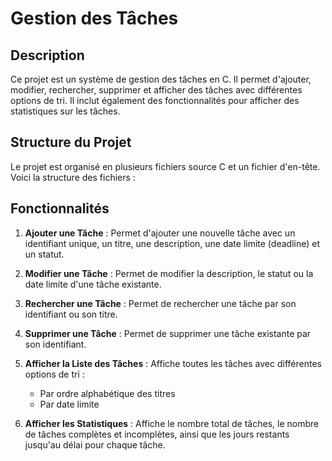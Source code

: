 # Gestion des Tâches

## Description

Ce projet est un système de gestion des tâches en C. Il permet d'ajouter, modifier, rechercher, supprimer et afficher des tâches avec différentes options de tri. Il inclut également des fonctionnalités pour afficher des statistiques sur les tâches.

## Structure du Projet

Le projet est organisé en plusieurs fichiers source C et un fichier d'en-tête. Voici la structure des fichiers :


## Fonctionnalités

1. **Ajouter une Tâche** : Permet d'ajouter une nouvelle tâche avec un identifiant unique, un titre, une description, une date limite (deadline) et un statut.

2. **Modifier une Tâche** : Permet de modifier la description, le statut ou la date limite d'une tâche existante.

3. **Rechercher une Tâche** : Permet de rechercher une tâche par son identifiant ou son titre.

4. **Supprimer une Tâche** : Permet de supprimer une tâche existante par son identifiant.

5. **Afficher la Liste des Tâches** : Affiche toutes les tâches avec différentes options de tri :
   - Par ordre alphabétique des titres
   - Par date limite

6. **Afficher les Statistiques** : Affiche le nombre total de tâches, le nombre de tâches complètes et incomplètes, ainsi que les jours restants jusqu'au délai pour chaque tâche.
